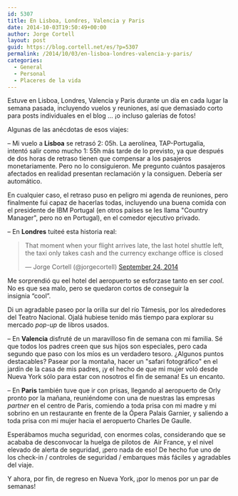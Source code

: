 ```yaml
---
id: 5307
title: En Lisboa, Londres, Valencia y Paris
date: 2014-10-03T19:50:49+00:00
author: Jorge Cortell
layout: post
guid: https://blog.cortell.net/es/?p=5307
permalink: /2014/10/03/en-lisboa-londres-valencia-y-paris/
categories:
  - General
  - Personal
  - Placeres de la vida
---
```

Estuve en Lisboa, Londres, Valencia y Paris durante un día en cada lugar la semana pasada, incluyendo vuelos y reuniones, así que demasiado corto para posts individuales en el blog ... ¡o incluso galerías de fotos!

Algunas de las anécdotas de esos viajes:

– Mi vuelo a **Lisboa** se retrasó 2: 05h. La aerolínea, TAP-Portugalia, intentó salir como mucho 1: 55h más tarde de lo previsto, ya que después de dos horas de retraso tienen que compensar a los pasajeros monetariamente. Pero no lo consiguieron. Me pregunto cuántos pasajeros afectados en realidad presentan reclamación y la consiguen. Debería ser automático.

En cualquier caso, el retraso puso en peligro mi agenda de reuniones, pero finalmente fui capaz de hacerlas todas, incluyendo una buena comida con el presidente de IBM Portugal (en otros países se les llama "Country Manager", pero no en Portugal), en el comedor ejecutivo privado.

– En **Londres** tuiteé esta historia real:

<blockquote class="twitter-tweet" lang="en">
  <p>
    That moment when your flight arrives late, the last hotel shuttle left, the taxi only takes cash and the currency exchange office is closed
  </p>
  
  <p>
    — Jorge Cortell (@jorgecortell) <a href="https://twitter.com/jorgecortell/status/514909184249573376">September 24, 2014</a>
  </p>
</blockquote>



Me sorprendió qu eel hotel del aeropuerto se esforzase tanto en ser _cool_. No es que sea malo, pero se quedaron cortos de conseguir la insignia “cool”.

Di un agradable paseo por la orilla sur del río Támesis, por los alrededores del Teatro Nacional. Ojalá hubiese tenido más tiempo para explorar su mercado _pop-up_ de libros usados.

– En **Valencia** disfruté de un maravilloso fin de semana con mi familia. Sé que todos los padres creen que sus hijos son especiales, pero cada segundo que paso con los míos es un verdadero tesoro. ¿Algunos puntos destacables? Pasear por la montaña, hacer un "safari fotográfico" en el jardín de la casa de mis padres, ¡y el hecho de que mi mujer voló desde Nueva York sólo para estar con nosotros el fin de semana! Es un encanto.

– En **Paris** también tuve que ir con prisas, llegando al aeropuerto de Orly pronto por la mañana, reuniéndome con una de nuestras las empresas _partner_ en el centro de Paris, comiendo a toda prisa con mi madre y mi sobrino en un restaurante en frente de la Ópera Palais Garnier, y saliendo a toda prisa con mi mujer hacia el aeropuerto Charles De Gaulle.

Esperábamos mucha seguridad, con enormes colas, considerando que se acababa de desconvocar la huelga de pilotos de  Air France, y el nivel elevado de alerta de seguridad, ¡pero nada de eso! De hecho fue uno de los check-in / controles de seguridad / embarques más fáciles y agradables del viaje.

Y ahora, por fin, de regreso en Nueva York, ¡por lo menos por un par de semanas!